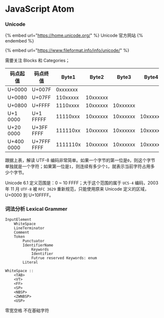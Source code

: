 # JavaScript Atom

### Unicode

{% embed url="https://home.unicode.org/" %}
Unicode 官方网站
{% endembed %}

{% embed url="https://www.fileformat.info/info/unicode/" %}

需要关注 Blocks 和 Categories；

| 码点起值       | 码点终值        | Byte1    | Byte2    | Byte3    | Byte4    | Byte5    | Byte6    |
| ---------- | ----------- | -------- | -------- | -------- | -------- | -------- | -------- |
| U+0000     | U+007F      | 0xxxxxxx |          |          |          |          |          |
| U+0080     | U+07FF      | 110xxxxx | 10xxxxxx |          |          |          |          |
| U+0800     | U+FFFF      | 1110xxxx | 10xxxxxx | 10xxxxxx |          |          |          |
| U+1 0000   | U+1 FFFFF   | 11110xxx | 10xxxxxx | 10xxxxxx | 10xxxxxx |          |          |
| U+20 0000  | U+3FF FFFF  | 111110xx | 10xxxxxx | 10xxxxxx | 10xxxxxx | 10xxxxxx |          |
| U+400 0000 | U+7FFF FFFF | 1111110x | 10xxxxxx | 10xxxxxx | 10xxxxxx | 10xxxxxx | 10xxxxxx |

跟据上表，解读 UTF-8 编码非常简单。如果一个字节的第一位是`0`，则这个字节单独就是一个字符；如果第一位是`1`，则连续有多少个`1`，就表示当前字符占用多少个字节。

Unicode 6.1 定义范围是：0 \~ 10 FFFF；大于这个范围的属于 `UCS-4` 编码，2003 年 11 月 `UTF-8` 被 `RFC 3629` 重新规范，只能使用原来 Unicode 定义的区域， U+0000 到 U+10FFFF。

### 词法分析 Lexical Grammer

```
InputElement
    WhiteSpace
    LineTerminator
    Comment
    Token
        Punctuator
        IdentifierName
            Keywords
            Identifier
            Futrue reserved Keywords: enum
        Literal
```

```
WhiteSpace ::
    <TAB>
    <VT>
    <FF>
    <SP>
    <NBSP>
    <ZWNBSP>
    <USP>
```

零宽空格 不在基础字符

